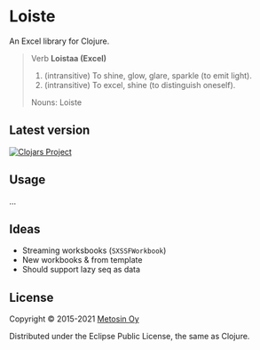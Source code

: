 # Loiste

An Excel library for Clojure.

> Verb
> **Loistaa (Excel)**
> 
> 1. (intransitive) To shine, glow, glare, sparkle (to emit light).
> 2. (intransitive) To excel, shine (to distinguish oneself).
> 
> Nouns: Loiste

## Latest version

[![Clojars Project](http://clojars.org/metosin/loiste/latest-version.svg)](http://clojars.org/metosin/loiste)

## Usage

...

## Ideas

- Streaming worksbooks (`SXSSFWorkbook`)
- New workbooks & from template
- Should support lazy seq as data

## License

Copyright © 2015-2021 [Metosin Oy](http://www.metosin.fi)

Distributed under the Eclipse Public License, the same as Clojure.
